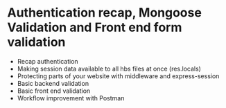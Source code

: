 # Authentication recap, Mongoose Validation and Front end form validation

* Recap authentication
* Making session data available to all hbs files at once (res.locals)
* Protecting parts of your website with middleware and express-session
* Basic backend validation
* Basic front end validation
* Workflow improvement with Postman

